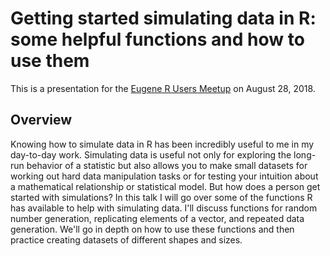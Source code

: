 # Getting started simulating data in R: some helpful functions and how to use them

This is a presentation for the [Eugene R Users Meetup](https://www.meetup.com/meetup-group-cwPiAlnB/) on August 28, 2018.

## Overview

Knowing how to simulate data in R has been incredibly useful to me in my day-to-day work.  Simulating data is useful not only for exploring the long-run behavior of a statistic but also allows you to make small datasets for working out hard data manipulation tasks or for testing your intuition about a mathematical relationship or statistical model.  But how does a person get started with simulations?  In this talk I will go over some of the functions R has available to help with simulating data.  I'll discuss functions for random number generation, replicating elements of a vector, and repeated data generation.  We'll go in depth on how to use these functions and then practice creating datasets of different shapes and sizes. 
